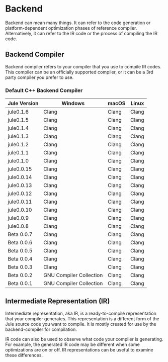 # Backend

Backend can mean many things. It can refer to the code generation or platform-dependent optimization phases of reference compiler. Alternatively, it can refer to the IR code or the process of compiling the IR code.

## Backend Compiler

Backend compiler refers to your compiler that you use to compile IR codes. This compiler can be an officially supported compiler, or it can be a 3rd party compiler you prefer to use.

### Default C++ Backend Compiler

| Jule Version | Windows                 | macOS | Linux |
|--------------|-------------------------|-------|-------|
| jule0.1.6    | Clang                   | Clang | Clang |
| jule0.1.5    | Clang                   | Clang | Clang |
| jule0.1.4    | Clang                   | Clang | Clang |
| jule0.1.3    | Clang                   | Clang | Clang |
| jule0.1.2    | Clang                   | Clang | Clang |
| jule0.1.1    | Clang                   | Clang | Clang |
| jule0.1.0    | Clang                   | Clang | Clang |
| jule0.0.15   | Clang                   | Clang | Clang |
| jule0.0.14   | Clang                   | Clang | Clang |
| jule0.0.13   | Clang                   | Clang | Clang |
| jule0.0.12   | Clang                   | Clang | Clang |
| jule0.0.11   | Clang                   | Clang | Clang |
| jule0.0.10   | Clang                   | Clang | Clang |
| jule0.0.9    | Clang                   | Clang | Clang |
| jule0.0.8    | Clang                   | Clang | Clang |
| Beta 0.0.7   | Clang                   | Clang | Clang |
| Beta 0.0.6   | Clang                   | Clang | Clang |
| Beta 0.0.5   | Clang                   | Clang | Clang |
| Beta 0.0.4   | Clang                   | Clang | Clang |
| Beta 0.0.3   | Clang                   | Clang | Clang |
| Beta 0.0.2   | GNU Compiler Collection | Clang | Clang |
| Beta 0.0.1   | GNU Compiler Collection | Clang | Clang |

## Intermediate Representation (IR)

Intermediate representation, aka IR, is a ready-to-compile representation that your compiler generates. This representation is a different form of the Jule source code you want to compile. It is mostly created for use by the backend-compiler for compilation.

IR code can also be used to observe what code your compiler is generating. For example, the generated IR code may be different when some optimizations are on or off. IR representations can be useful to examine these differences.
